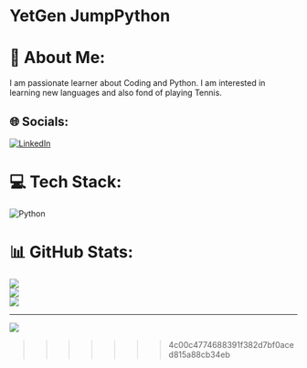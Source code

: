 # YetGen JumpPython

# 💫 About Me:
I am passionate learner about Coding and Python. I am interested in learning new languages and also fond of playing Tennis.


## 🌐 Socials:
[![LinkedIn](https://img.shields.io/badge/LinkedIn-%230077B5.svg?logo=linkedin&logoColor=white)](https://www.linkedin.com/in/ege-uzun/)
# 💻 Tech Stack:
![Python](https://img.shields.io/badge/python-3670A0?style=for-the-badge&logo=python&logoColor=ffdd54)
# 📊 GitHub Stats:
![](https://github-readme-stats.vercel.app/api?username=egeuzun1&theme=prussian&hide_border=false&include_all_commits=false&count_private=false)<br/>
![](https://github-readme-streak-stats.herokuapp.com/?user=egeuzun1&theme=prussian&hide_border=false)<br/>
![](https://github-readme-stats.vercel.app/api/top-langs/?username=egeuzun1&theme=prussian&hide_border=false&include_all_commits=false&count_private=false&layout=compact)

---
[![](https://visitcount.itsvg.in/api?id=egeuzun1&icon=0&color=0)](https://visitcount.itsvg.in)

<!-- Proudly created with GPRM ( https://gprm.itsvg.in ) -->
>>>>>>> 4c00c4774688391f382d7bf0aced815a88cb34eb
